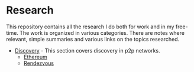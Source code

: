 # Research

This repository contains all the research I do both for work and in my free-time. The work is organized in various categories. There are notes where relevant, simple summaries and various links on the topics researched.

- [Discovery](./discovery/README.md) - This section covers discovery in p2p networks.
  - [Ethereum](./discovery/ethereum.md)
  - [Rendezvous](./discovery/rendezvous.md)
